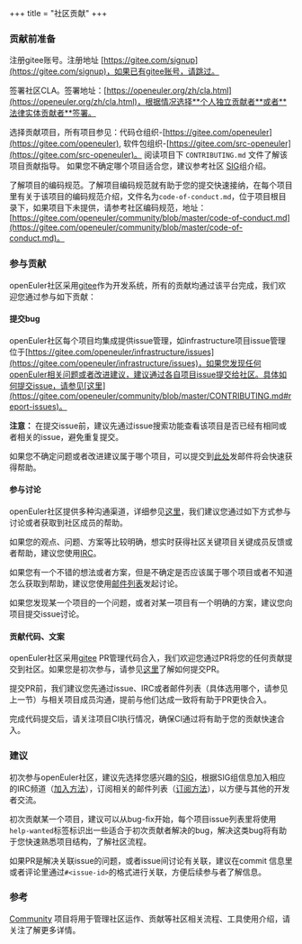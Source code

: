 +++
title = "社区贡献"
+++

### 贡献前准备

注册gitee账号。注册地址 [https://gitee.com/signup](https://gitee.com/signup)，如果已有gitee账号，请跳过。    

签署社区CLA。签署地址：[https://openeuler.org/zh/cla.html](https://openeuler.org/zh/cla.html)，根据情况选择**个人独立贡献者**或者**法律实体贡献者**签署。       

选择贡献项目，所有项目参见：代码仓组织-[https://gitee.com/openeuler](https://gitee.com/openeuler), 软件包组织-[https://gitee.com/src-openeuler](https://gitee.com/src-openeuler)。 阅读项目下 ```CONTRIBUTING.md``` 文件了解该项目贡献指导。 如果您不确定哪个项目适合您，建议参考社区 [SIG](./sig.html)组介绍。    

了解项目的编码规范。了解项目编码规范就有助于您的提交快速接纳，在每个项目里有关于该项目的编码规范介绍，文件名为```code-of-conduct.md```，位于项目根目录下，如果项目下未提供，请参考社区编码规范，地址：[https://gitee.com/openeuler/community/blob/master/code-of-conduct.md](https://gitee.com/openeuler/community/blob/master/code-of-conduct.md)。<br>    

### 参与贡献

openEuler社区采用[gitee](https://gitee.com/openeuler)作为开发系统，所有的贡献均通过该平台完成，我们欢迎您通过参与如下贡献：

#### 提交bug

openEuler社区每个项目均集成提供issue管理，如infrastructure项目issue管理位于[https://gitee.com/openeuler/infrastructure/issues](https://gitee.com/openeuler/infrastructure/issues)，如果您发现任何openEuler相关问题或者改进建议，建议通过各自项目issue提交给社区。具体如何提交issue，请参见[这里](https://gitee.com/openeuler/community/blob/master/CONTRIBUTING.md#report-issues)。    

**注意：** 在提交issue前，建议先通过issue搜索功能查看该项目是否已经有相同或者相关的issue，避免重复提交。  

如果您不确定问题或者改进建议属于哪个项目，可以提交到[此处](https://gitee.com/openeuler/community-issue/issues)发邮件将会快速获得帮助。

#### 参与讨论

openEuler社区提供多种沟通渠道，详细参见[这里](https://gitee.com/openeuler/community/tree/master/zh/communication)，我们建议您通过如下方式参与讨论或者获取到社区成员的帮助。

如果您的观点、问题、方案等比较明确，想实时获得社区关键项目关键成员反馈或者帮助，建议您使用[IRC](./community/irc.html)。

如果您有一个不错的想法或者方案，但是不确定是否应该属于哪个项目或者不知道怎么获取到帮助，建议您使用[邮件列表](./community/mails.html)发起讨论。

如果您发现某一个项目的一个问题，或者对某一项目有一个明确的方案，建议您向项目提交issue讨论。

#### 贡献代码、文案

openEuler社区采用[gitee](https://gitee.com/openeuler) PR管理代码合入，我们欢迎您通过PR将您的任何贡献提交到社区。如果您是初次参与，请参见[这里](https://gitee.com/openeuler/community/blob/master/CONTRIBUTING.md#submit-pull-requests)了解如何提交PR。

提交PR前，我们建议您先通过issue、IRC或者邮件列表（具体选用哪个，请参见上一节）与相关项目成员沟通，提前与他们达成一致将有助于PR更快合入。

完成代码提交后，请关注项目CI执行情况，确保CI通过将有助于您的贡献快速合入。<br/>

### 建议

初次参与openEuler社区，建议先选择您感兴趣的[SIG](./sig.html)，根据SIG组信息加入相应的IRC频道（[加入方法](./community/irc.html)），订阅相关的邮件列表（[订阅方法](./community/mails.html)），以方便与其他的开发者交流。

初次贡献某一个项目，建议可以从bug-fix开始，每个项目issue列表里将使用```help-wanted```标签标识出一些适合于初次贡献者解决的bug，解决这类bug将有助于您快速熟悉项目结构，了解社区流程。

如果PR是解决关联issue的问题，或者issue间讨论有关联，建议在commit 信息里或者评论里通过```#<issue-id>```的格式进行关联，方便后续参与者了解信息。<br/>

### 参考

[Community](https://gitee.com/openeuler/community) 项目将用于管理社区运作、贡献等社区相关流程、工具使用介绍，请关注了解更多详情。

